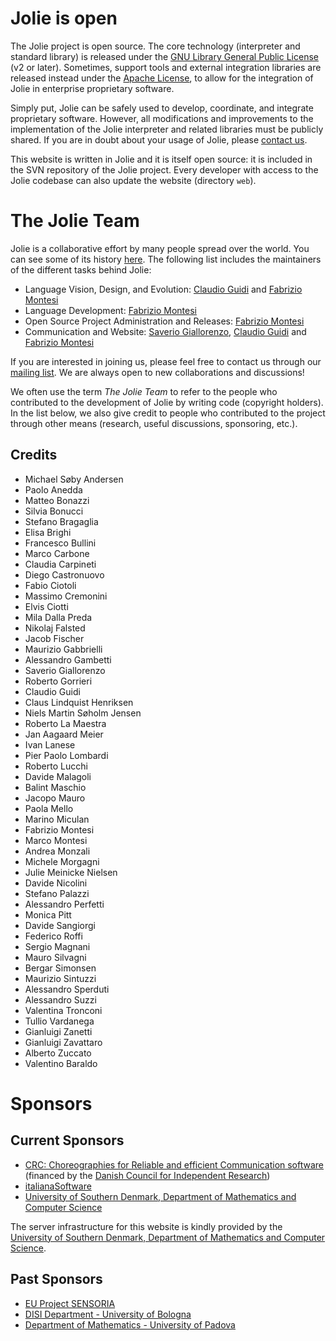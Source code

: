 <!--Themed-->

# Jolie is open

The Jolie project is open source. The core technology (interpreter and standard library)
is released under the [GNU Library General Public License](https://www.gnu.org/licenses/lgpl.html)
(v2 or later). Sometimes, support tools and external integration libraries are released instead 
under the [Apache License](http://www.apache.org/licenses/LICENSE-2.0.html), to allow for the integration
of Jolie in enterprise proprietary software.

Simply put, Jolie can be safely used to develop, coordinate, and integrate proprietary software.
However, all modifications and improvements to the implementation of the Jolie interpreter and related
libraries must be publicly shared.
If you are in doubt about your usage of Jolie, please [contact us](community.html).

This website is written in Jolie and it is itself open source: it is included in the SVN repository of the Jolie 
project. Every developer with access to the Jolie codebase can also update the website (directory
`web`).

# The Jolie Team

Jolie is a collaborative effort by many people spread over the world.
You can see some of its history [here](http://en.wikipedia.org/wiki/Jolie_%28programming_language%29).
The following list includes the maintainers of the different tasks behind Jolie:

* Language Vision, Design, and Evolution: [Claudio Guidi](http://claudioguidi.blogspot.com/) and [Fabrizio Montesi](http://www.fabriziomontesi.com/)
* Language Development: [Fabrizio Montesi](http://www.fabriziomontesi.com/)
* Open Source Project Administration and Releases: [Fabrizio Montesi](http://www.fabriziomontesi.com/)
* Communication and Website: [Saverio Giallorenzo](http://www.cs.unibo.it/~sgiallor/), [Claudio Guidi](http://claudioguidi.blogspot.com/) and [Fabrizio Montesi](http://www.fabriziomontesi.com/)

<!--The design of the Jolie language was initially conceived and is
currently moderated by [Claudio Guidi](http://claudioguidi.blogspot.com/) and
[Fabrizio Montesi](http://www.fabriziomontesi.com/).
Releases and improvements are coordinated by the project maintainer,
[Fabrizio Montesi](http://www.fabriziomontesi.com/),-->
<!--  -->
<!--Releases and improvements are mainly discussed
in our
-->
If you are interested in joining us, please feel free to contact us through our [mailing list](community.html).
We are always open to new collaborations and discussions!


<!-- The Jolie website is maintained by [Saverio Giallorenzo](http://www.cs.unibo.it/~sgiallor/). -->

We often use the term *The Jolie Team* to refer to the people who
contributed to the development of Jolie by writing code (copyright holders).
In the list below, we also give credit to people who
contributed to the project through other means (research, useful discussions,
sponsoring, etc.).

## Credits

* Michael Søby Andersen
* Paolo Anedda
* Matteo Bonazzi
* Silvia Bonucci
* Stefano Bragaglia
* Elisa Brighi
* Francesco Bullini
* Marco Carbone
* Claudia Carpineti
* Diego Castronuovo
* Fabio Ciotoli
* Massimo Cremonini
* Elvis Ciotti
* Mila Dalla Preda
* Nikolaj Falsted
* Jacob Fischer
* Maurizio Gabbrielli
* Alessandro Gambetti
* Saverio Giallorenzo
* Roberto Gorrieri
* Claudio Guidi
* Claus Lindquist Henriksen
* Niels Martin Søholm Jensen
* Roberto La Maestra
* Jan Aagaard Meier
* Ivan Lanese
* Pier Paolo Lombardi
* Roberto Lucchi
* Davide Malagoli
* Balint Maschio
* Jacopo Mauro
* Paola Mello
* Marino Miculan
* Fabrizio Montesi
* Marco Montesi
* Andrea Monzali
* Michele Morgagni
* Julie Meinicke Nielsen
* Davide Nicolini
* Stefano Palazzi
* Alessandro Perfetti
* Monica Pitt
* Davide Sangiorgi
* Federico Roffi
* Sergio Magnani
* Mauro Silvagni
* Bergar Simonsen
* Maurizio Sintuzzi
* Alessandro Sperduti
* Alessandro Suzzi
* Valentina Tronconi
* Tullio Vardanega
* Gianluigi Zanetti
* Gianluigi Zavattaro
* Alberto Zuccato
* Valentino Baraldo

# Sponsors


## Current Sponsors

* [CRC: Choreographies for Reliable and efficient Communication software](http://www.chor-lang.org/)
(financed by the [Danish Council for Independent Research](http://www.ufm.dk/))
* [italianaSoftware](http://www.italianasoftware.com/)
* [University of Southern Denmark, Department of Mathematics and Computer Science](http://www.sdu.dk/en/Om_SDU/Institutter_centre/Imada_matematik_og_datalogi)

The server infrastructure for this website is kindly provided by the [University of Southern Denmark, Department of Mathematics and Computer Science](http://www.sdu.dk/en/Om_SDU/Institutter_centre/Imada_matematik_og_datalogi).

## Past Sponsors

* [EU Project SENSORIA](http://www.sensoria-ist.eu/)
* [DISI Department - University of Bologna](http://www.informatica.unibo.it/it/Dipartimento)
* [Department of Mathematics - University of Padova](http://www.math.unipd.it/it/)
 
